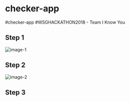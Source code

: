 # checker-app
#checker-app
#WSGHACKATHON2018 - Team I Know You

## Step 1
![image-1](https://user-images.githubusercontent.com/22993048/45311713-8226ce00-b55c-11e8-855b-775f386daeef.jpg)

## Step 2
![image-2](https://user-images.githubusercontent.com/22993048/45311845-08431480-b55d-11e8-8ab4-8701854a770f.jpg)

## Step 3
